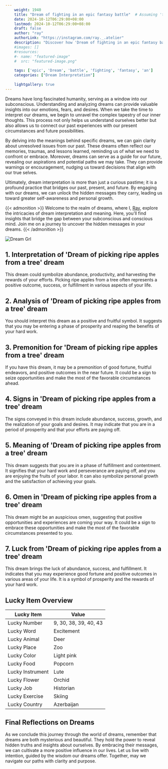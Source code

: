 ```yaml
---
    weight: 1940
    title: "Dream of fighting in an epic fantasy battle"  # Assuming 'title' column exists
    date: 2024-10-12T06:29:00+08:00
    lastmod: 2024-10-12T06:29:00+08:00
    draft: false
    author: "ray"
    authorLink: "https://instagram.com/ray._.atelier"
    description: "Discover how 'Dream of fighting in an epic fantasy battle' can interpret your future and uncover its significant meanings in your life."
    #images: []
    #resources:
    #- name: "featured-image"
    #  src: "featured-image.png"
    
    tags: ['epic', 'Dream', 'battle', 'fighting', 'fantasy', 'an']
    categories: ["Dream Interpretation"]
    
    lightgallery: true
---
```

    
Dreams have long fascinated humanity, serving as a window into our subconscious. Understanding and analyzing dreams can provide valuable insights into our emotions, fears, and desires. When we take the time to interpret our dreams, we begin to unravel the complex tapestry of our inner thoughts. This process not only helps us understand ourselves better but also allows us to connect our past experiences with our present circumstances and future possibilities.

By delving into the meanings behind specific dreams, we can gain clarity about unresolved issues from our past. These dreams often reflect our memories, traumas, and lessons learned, reminding us of what we need to confront or embrace. Moreover, dreams can serve as a guide for our future, revealing our aspirations and potential paths we may take. They can provide warnings or encouragement, nudging us toward decisions that align with our true selves.

Ultimately, dream interpretation is more than just a curious pastime; it is a profound practice that bridges our past, present, and future. By engaging with our dreams, we can unlock the hidden messages they carry, leading us toward greater self-awareness and personal growth.

{{< admonition >}}
Welcome to the realm of dreams, where I, [Ray](https://instagram.com/ray._.atelier), explore the intricacies of dream interpretation and meaning. Here, you’ll find insights that bridge the gap between your subconscious and conscious mind. Join me on a journey to uncover the hidden messages in your dreams.
{{< /admonition >}}

![Dream Grl](https://cdn.pixabay.com/photo/2017/11/02/03/35/gothic-2910057_1280.jpg "Dream Grl")

## 1. Interpretation of 'Dream of picking ripe apples from a tree' dream
 This dream could symbolize abundance, productivity, and harvesting the rewards of your efforts. Picking ripe apples from a tree often represents a positive outcome, success, or fulfillment in various aspects of your life.

## 2. Analysis of 'Dream of picking ripe apples from a tree' dream
 You should interpret this dream as a positive and fruitful symbol. It suggests that you may be entering a phase of prosperity and reaping the benefits of your hard work.

## 3. Premonition for 'Dream of picking ripe apples from a tree' dream
 If you have this dream, it may be a premonition of good fortune, fruitful endeavors, and positive outcomes in the near future. It could be a sign to seize opportunities and make the most of the favorable circumstances ahead.

## 4. Signs in 'Dream of picking ripe apples from a tree' dream
 The signs conveyed in this dream include abundance, success, growth, and the realization of your goals and desires. It may indicate that you are in a period of prosperity and that your efforts are paying off.

## 5. Meaning of 'Dream of picking ripe apples from a tree' dream
 This dream suggests that you are in a phase of fulfillment and contentment. It signifies that your hard work and perseverance are paying off, and you are enjoying the fruits of your labor. It can also symbolize personal growth and the satisfaction of achieving your goals.

## 6. Omen in 'Dream of picking ripe apples from a tree' dream
 This dream might be an auspicious omen, suggesting that positive opportunities and experiences are coming your way. It could be a sign to embrace these opportunities and make the most of the favorable circumstances presented to you.

## 7. Luck from 'Dream of picking ripe apples from a tree' dream
 This dream brings the luck of abundance, success, and fulfillment. It indicates that you may experience good fortune and positive outcomes in various areas of your life. It is a symbol of prosperity and the rewards of your hard work.

## Lucky Item Overview
| Lucky Item          | Value              |
|---------------|--------------------|
| Lucky Number        | 9, 30, 38, 39, 40, 43  |
| Lucky Word          | Excitement |
| Lucky Animal        | Deer |
| Lucky Place         | Zoo     |
| Lucky Color         | Light pink     |
| Lucky Food          | Popcorn      |
| Lucky Instrument    | Lute |
| Lucky Flower        | Orchid    |
| Lucky Job           | Historian       |
| Lucky Exercise      | Skiing  |
| Lucky Country       | Azerbaijan    |


##  Final Reflections on Dreams

As we conclude this journey through the world of dreams, remember that dreams are both mysterious and beautiful. They hold the power to reveal hidden truths and insights about ourselves. By embracing their messages, we can cultivate a more positive influence in our lives. Let us live with intention, guided by the wisdom our dreams offer. Together, may we navigate our paths with clarity and purpose.
